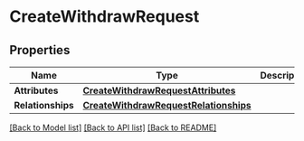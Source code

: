 # CreateWithdrawRequest

## Properties
Name | Type | Description | Notes
------------ | ------------- | ------------- | -------------
**Attributes** | [**CreateWithdrawRequestAttributes**](CreateWithdrawRequestAttributes.md) |  | [optional] 
**Relationships** | [**CreateWithdrawRequestRelationships**](CreateWithdrawRequestRelationships.md) |  | [optional] 

[[Back to Model list]](../README.md#documentation-for-models) [[Back to API list]](../README.md#documentation-for-api-endpoints) [[Back to README]](../README.md)


